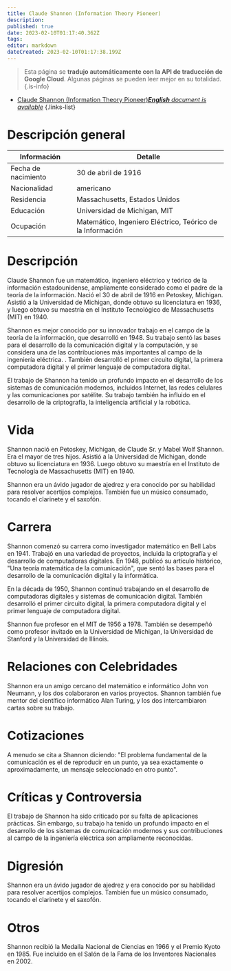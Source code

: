 ```yaml
---
title: Claude Shannon (Information Theory Pioneer)
description: 
published: true
date: 2023-02-10T01:17:40.362Z
tags: 
editor: markdown
dateCreated: 2023-02-10T01:17:38.199Z
---
```


> Esta página se **tradujo automáticamente con la API de traducción de Google Cloud**.
Algunas páginas se pueden leer mejor en su totalidad.{.is-info}



- [Claude Shannon (Information Theory Pioneer)***English** document is available*](/en/Knowledge-base/Dictionary/Person/claude-shannon-information-theory-pioneer)
{.links-list}


# Descripción general

| Información | Detalle |
| ----------- | ------ |
| Fecha de nacimiento | 30 de abril de 1916 |
| Nacionalidad | americano |
| Residencia | Massachusetts, Estados Unidos |
| Educación | Universidad de Michigan, MIT |
| Ocupación | Matemático, Ingeniero Eléctrico, Teórico de la Información |

# Descripción

Claude Shannon fue un matemático, ingeniero eléctrico y teórico de la información estadounidense, ampliamente considerado como el padre de la teoría de la información. Nació el 30 de abril de 1916 en Petoskey, Michigan. Asistió a la Universidad de Michigan, donde obtuvo su licenciatura en 1936, y luego obtuvo su maestría en el Instituto Tecnológico de Massachusetts (MIT) en 1940.

Shannon es mejor conocido por su innovador trabajo en el campo de la teoría de la información, que desarrolló en 1948. Su trabajo sentó las bases para el desarrollo de la comunicación digital y la computación, y se considera una de las contribuciones más importantes al campo de la ingeniería eléctrica. . También desarrolló el primer circuito digital, la primera computadora digital y el primer lenguaje de computadora digital.

El trabajo de Shannon ha tenido un profundo impacto en el desarrollo de los sistemas de comunicación modernos, incluidos Internet, las redes celulares y las comunicaciones por satélite. Su trabajo también ha influido en el desarrollo de la criptografía, la inteligencia artificial y la robótica.

# Vida

Shannon nació en Petoskey, Michigan, de Claude Sr. y Mabel Wolf Shannon. Era el mayor de tres hijos. Asistió a la Universidad de Michigan, donde obtuvo su licenciatura en 1936. Luego obtuvo su maestría en el Instituto de Tecnología de Massachusetts (MIT) en 1940.

Shannon era un ávido jugador de ajedrez y era conocido por su habilidad para resolver acertijos complejos. También fue un músico consumado, tocando el clarinete y el saxofón.

# Carrera

Shannon comenzó su carrera como investigador matemático en Bell Labs en 1941. Trabajó en una variedad de proyectos, incluida la criptografía y el desarrollo de computadoras digitales. En 1948, publicó su artículo histórico, "Una teoría matemática de la comunicación", que sentó las bases para el desarrollo de la comunicación digital y la informática.

En la década de 1950, Shannon continuó trabajando en el desarrollo de computadoras digitales y sistemas de comunicación digital. También desarrolló el primer circuito digital, la primera computadora digital y el primer lenguaje de computadora digital.

Shannon fue profesor en el MIT de 1956 a 1978. También se desempeñó como profesor invitado en la Universidad de Michigan, la Universidad de Stanford y la Universidad de Illinois.

# Relaciones con Celebridades

Shannon era un amigo cercano del matemático e informático John von Neumann, y los dos colaboraron en varios proyectos. Shannon también fue mentor del científico informático Alan Turing, y los dos intercambiaron cartas sobre su trabajo.

# Cotizaciones

A menudo se cita a Shannon diciendo: "El problema fundamental de la comunicación es el de reproducir en un punto, ya sea exactamente o aproximadamente, un mensaje seleccionado en otro punto".

# Críticas y Controversia

El trabajo de Shannon ha sido criticado por su falta de aplicaciones prácticas. Sin embargo, su trabajo ha tenido un profundo impacto en el desarrollo de los sistemas de comunicación modernos y sus contribuciones al campo de la ingeniería eléctrica son ampliamente reconocidas.

# Digresión

Shannon era un ávido jugador de ajedrez y era conocido por su habilidad para resolver acertijos complejos. También fue un músico consumado, tocando el clarinete y el saxofón.

# Otros

Shannon recibió la Medalla Nacional de Ciencias en 1966 y el Premio Kyoto en 1985. Fue incluido en el Salón de la Fama de los Inventores Nacionales en 2002.